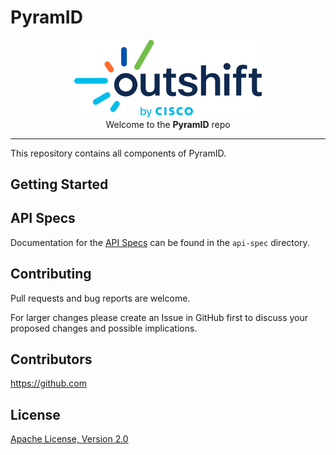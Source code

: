 # PyramID

<p align="center">
  <a href="https://outshift.cisco.ai/">
    <img src="img/_logo-Outshift_FullColor@2x.png" width="300"/>
  </a>
  <br />
  <caption>Welcome to the <b>PyramID</b> repo</caption>
</p>

---

This repository contains all components of PyramID.

## Getting Started

## API Specs

Documentation for the [API Specs](api-spec/README.md) can be found in the `api-spec` directory.

## Contributing

Pull requests and bug reports are welcome.

For larger changes please create an Issue in GitHub first to discuss your
proposed changes and possible implications.

## Contributors

https://github.com

## License

[Apache License, Version 2.0](https://www.apache.org/licenses/LICENSE-2.0)
